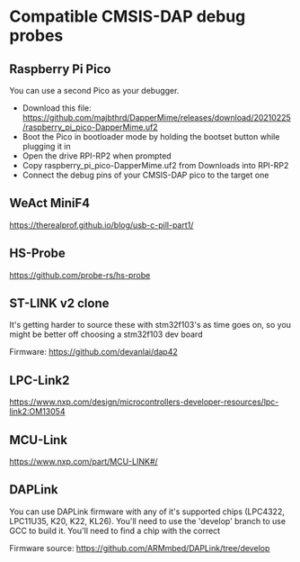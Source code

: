 # Compatible CMSIS-DAP debug probes

## Raspberry Pi Pico

  You can use a second Pico as your debugger.

  -  Download this file: https://github.com/majbthrd/DapperMime/releases/download/20210225/raspberry_pi_pico-DapperMime.uf2
  - Boot the Pico in bootloader mode by holding the bootset button while plugging it in
  - Open the drive RPI-RP2 when prompted
  - Copy raspberry_pi_pico-DapperMime.uf2 from Downloads into RPI-RP2
  - Connect the debug pins of your CMSIS-DAP pico to the target one

## WeAct MiniF4
https://therealprof.github.io/blog/usb-c-pill-part1/

## HS-Probe
https://github.com/probe-rs/hs-probe

## ST-LINK v2 clone
It's getting harder to source these with stm32f103's as time goes on, so you might be better off choosing a stm32f103 dev board

Firmware: https://github.com/devanlai/dap42

## LPC-Link2
https://www.nxp.com/design/microcontrollers-developer-resources/lpc-link2:OM13054

## MCU-Link
https://www.nxp.com/part/MCU-LINK#/

## DAPLink
You can use DAPLink firmware with any of it's supported chips (LPC4322, LPC11U35, K20, K22, KL26). You'll need to use the 'develop' branch to use GCC to build it. You'll need to find a chip with the correct 

Firmware source: https://github.com/ARMmbed/DAPLink/tree/develop